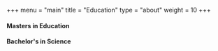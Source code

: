 +++
menu = "main"
title = "Education"
type = "about"
weight = 10
+++

#### Masters in Education

#### Bachelor's in Science